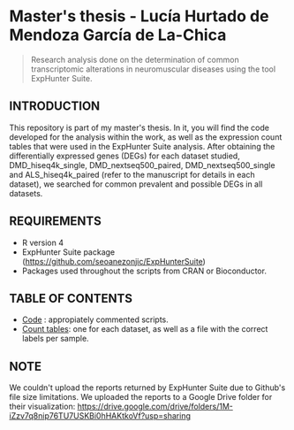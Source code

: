 # Master's thesis - Lucía Hurtado de Mendoza García de La-Chica

> Research analysis done on the determination of common transcriptomic alterations in neuromuscular diseases using the tool ExpHunter Suite. 

## INTRODUCTION
This repository is part of my master's thesis. In it, you will find the code developed for the analysis within the work, as well as the expression count tables that were used in the ExpHunter Suite analysis. 
After obtaining the differentially expressed genes (DEGs) for each dataset studied, DMD_hiseq4k_single, DMD_nextseq500_paired, DMD_nextseq500_single and ALS_hiseq4k_paired (refer to the manuscript for details in each dataset), we searched for common prevalent and possible DEGs in all datasets. 

## REQUIREMENTS
* R version 4
* ExpHunter Suite package (https://github.com/seoanezonjic/ExpHunterSuite)
* Packages used throughout the scripts from CRAN or Bioconductor. 

## TABLE OF CONTENTS
* [Code](./Code) : appropiately commented scripts. 
* [Count tables](./Count_tables): one for each dataset, as well as a file with the correct labels per sample.

 ## NOTE
 We couldn't upload the reports returned by ExpHunter Suite due to Github's file size limitations. 
 We uploaded the reports to a Google Drive folder for their visualization: https://drive.google.com/drive/folders/1M-iZzv7q8nip76TU7USKBi0hHAKtkoVf?usp=sharing

